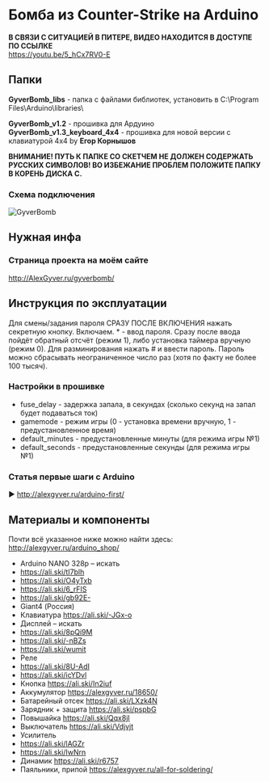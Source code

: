 # Бомба из Counter-Strike на Arduino

**В СВЯЗИ С СИТУАЦИЕЙ В ПИТЕРЕ, ВИДЕО НАХОДИТСЯ В ДОСТУПЕ ПО ССЫЛКЕ**  
https://youtu.be/5_hCx7RV0-E  

## Папки

**GyverBomb_libs** - папка с файлами библиотек, установить в C:\Program Files\Arduino\libraries\
  
**GyverBomb_v1.2** - прошивка для Ардуино
**GyverBomb_v1.3_keyboard_4x4** - прошивка для новой версии с клавиатурой 4х4 by **Егор Корнышов**

**ВНИМАНИЕ! ПУТЬ К ПАПКЕ СО СКЕТЧЕМ НЕ ДОЛЖЕН СОДЕРЖАТЬ РУССКИХ СИМВОЛОВ!
ВО ИЗБЕЖАНИЕ ПРОБЛЕМ ПОЛОЖИТЕ ПАПКУ В КОРЕНЬ ДИСКА С.**

### Схема подключения
![GyverBomb](https://github.com/AlexGyver/GyverBomb/blob/master/scheme.jpg)

## Нужная инфа
### Страница проекта на моём сайте
http://AlexGyver.ru/gyverbomb/

##  Инструкция по эксплуатации
Для смены/задания пароля СРАЗУ ПОСЛЕ ВКЛЮЧЕНИЯ нажать секретную кнопку. Включаем. * - ввод пароля. 
Сразу после ввода пойдёт обратный отсчёт (режим 1), либо установка таймера вручную (режим 0).
Для разминирования нажать # и ввести пароль. Пароль можно сбрасывать неограниченное число раз (хотя по факту не более 100 тысяч).

### Настройки в прошивке
* fuse_delay - задержка запала, в секундах (сколько секунд на запал будет подаваться ток)
* gamemode - режим игры (0 - установка времени вручную, 1 - предустановленное время)
* default_minutes - предустановленные минуты (для режима игры №1)
* default_seconds - предустановленные секунды (для режима игры №1)

### Статья первые шаги с Arduino
► http://alexgyver.ru/arduino-first/

##  Материалы и компоненты
Почти всё указанное ниже можно найти здесь:  
http://alexgyver.ru/arduino_shop/

* Arduino NANO 328p – искать
* https://ali.ski/tI7blh
* https://ali.ski/O4yTxb
* https://ali.ski/6_rFIS
* https://ali.ski/gb92E-
* Giant4 (Россия)
* Клавиатура https://ali.ski/-JGx-o
* Дисплей – искать
* https://ali.ski/8pQi9M
* https://ali.ski/-nBZs
* https://ali.ski/wumit
* Реле
* https://ali.ski/8U-AdI
* https://ali.ski/icYDvl
* Кнопка https://ali.ski/In2iuf
* Аккумулятор https://alexgyver.ru/18650/
* Батарейный отсек https://ali.ski/LXzk4N
* Зарядник + защита https://ali.ski/pspbG
* Повышайка https://ali.ski/Qqx8jI
* Выключатель https://ali.ski/Vdjvjt
* Усилитель
* https://ali.ski/lAGZr
* https://ali.ski/IwNrn
* Динамик https://ali.ski/r6757
* Паяльники, припой https://alexgyver.ru/all-for-soldering/
